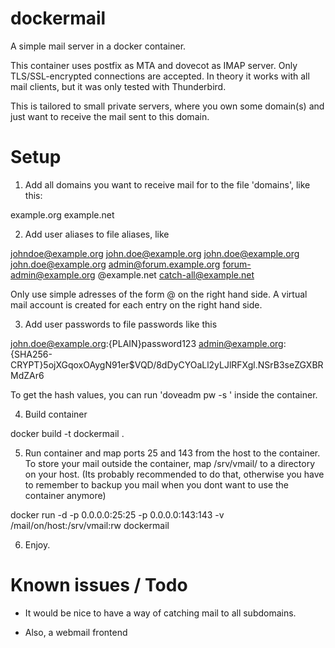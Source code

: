dockermail
==========

A simple mail server in a docker container.

This container uses postfix as MTA and dovecot as IMAP server. Only TLS/SSL-encrypted
connections are accepted. In theory it works with all mail clients, but
it was only tested with Thunderbird.

This is tailored to small private servers, where you own some domain(s) and
just want to receive the mail sent to this domain. 

Setup
=====


1) Add all domains you want to receive mail for to the file 'domains', like this:

example.org
example.net

2) Add user aliases to file aliases, like

johndoe@example.org	john.doe@example.org
john.doe@example.org	john.doe@example.org
admin@forum.example.org	forum-admin@example.org
@example.net	catch-all@example.net

Only use simple adresses of the form <name>@<domain> on the right hand side.
A virtual mail account is created for each entry on the right hand side.

3) Add user passwords to file passwords like this

john.doe@example.org:{PLAIN}password123
admin@example.org:{SHA256-CRYPT}$5$ojXGqoxOAygN91er$VQD/8dDyCYOaLl2yLJlRFXgl.NSrB3seZGXBRMdZAr6

To get the hash values, you can run 'doveadm pw -s <scheme-name>' inside the container.

4) Build container

docker build -t dockermail .

5) Run container and map ports 25 and 143 from the host to the container.
   To store your mail outside the container, map /srv/vmail/ to
   a directory on your host. (Its probably recommended to do that, otherwise
   you have to remember to backup you mail when you dont want to use the container anymore)

docker run -d -p 0.0.0.0:25:25 -p 0.0.0.0:143:143 -v /mail/on/host:/srv/vmail:rw dockermail

6) Enjoy.


Known issues / Todo
=================
- It would be nice to have a way of catching mail to all subdomains.

- Also, a webmail frontend
